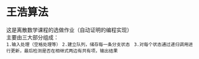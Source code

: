 # 王浩算法
这是离散数学课程的选做作业（自动证明的编程实现）<br>
主要由三大部分组成：<br>
`1.输入处理（空格处理等）`
`2.建立队列，储存每一条分支状态 `
`3.对每个状态通过递归调用进行更新，最后检测是否在相继式两边有共有项，输出结果 `
 
